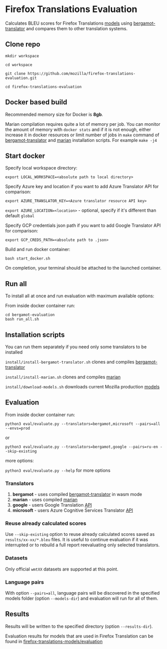 # Firefox Translations Evaluation

Calculates BLEU scores for Firefox Translations [models](https://github.com/mozilla/firefox-translations-models) 
using [bergamot-translator](https://github.com/mozilla/bergamot-translator) and compares them to other translation systems.


## Clone repo

```
mkdir workspace

cd workspace

git clone https://github.com/mozilla/firefox-translations-evaluation.git

cd firefox-translations-evaluation

```

## Docker based build
Recommended memory size for Docker is **8gb**.

Marian compilation requires quite a lot of memory per job.
You can monitor the amount of memory with `docker stats` and if it is not enough, 
either increase it in docker resources or limit number of jobs in `make` command
of [bergamot-translator](install/install-bergamot-translator.sh) and
[marian](install/install-marian.sh) installation scripts.
For example
`make -j4`


## Start docker

Specify local workspace directory:

`export LOCAL_WORKSPACE=<absolute path to local directory>`

Specify Azure key and location if you want to add Azure Translator API for comparison:

`export AZURE_TRANSLATOR_KEY=<Azure translator resource API key>`

`export AZURE_LOCATION=<location>` - optional, specify if it's different than default `global`

Specify GCP credentials json path if you want to add Google Translator API for comparison:

`export GCP_CREDS_PATH=<absolute path to .json>`

Build and run docker container:

`bash start_docker.sh`

On completion, your terminal should be attached to the launched container.

## Run all

To install all at once and run evaluation with maximum available options:

From inside docker container run:

```
cd bergamot-evaluation
bash run_all.sh
```


## Installation scripts

You can run them separately if you need only some translators to be installed

`install/install-bergamot-translator.sh` clones and compiles [bergamot-translator](https://github.com/mozilla/bergamot-translator)

`install/install-marian.sh` clones and compiles [marian](https://github.com/marian-nmt/marian-dev)

`install/download-models.sh` downloads current Mozilla production [models](https://github.com/mozilla-applied-ml/bergamot-models/prod)



## Evaluation

From inside docker container run:


`python3 eval/evaluate.py --translators=bergamot,microsoft --pairs=all --envs=prod`

or

`python3 eval/evaluate.py --translators=bergamot,google --pairs=ru-en --skip-existing`

more options:

`python3 eval/evaluate.py --help` for more options

### Translators

1. **bergamot** - uses compiled [bergamot-translator](https://github.com/mozilla/bergamot-translator) in wasm mode
2. **marian** - uses compiled [marian](https://github.com/marian-nmt/marian-dev)
3. **google** - users Google Translation [API](https://cloud.google.com/translate)
4. **microsoft** - users Azure Cognitive Services Translator [API](https://azure.microsoft.com/en-us/services/cognitive-services/translator/)

### Reuse already calculated scores

Use `--skip-existing` option to reuse already calculated scores saved as `results/xx-xx/*.bleu` files.
It is useful to continue evaluation if it was interrupted 
or to rebuild a full report reevaluating only selected translators.

### Datasets

Only official `wmtXX` datasets are supported at this point.

### Language pairs

With option `--pairs=all`, language pairs will be discovered 
in the specified models folder (option `--models-dir`) 
and evaluation will run for all of them.


## Results

Results will be written to the specified directory (option `--results-dir`).

Evaluation results for models that are used in Firefox Translation can be found in [firefox-translations-models/evaluation](https://github.com/mozilla/firefox-translations-models/tree/main/evaluation)
